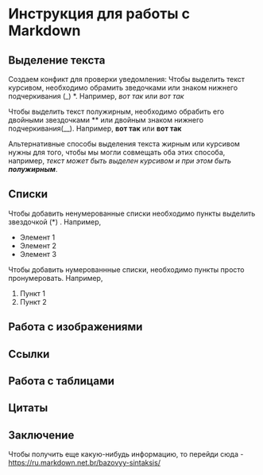 # Инструкция для работы с Markdown

## Выделение текста
Создаем конфикт для проверки уведомления: Чтобы выделить текст курсивом, необходимо обрамить зведочками или знаком нижнего подчеркивания (_) *. Например, *вот так* или _вот так_



Чтобы выделить текст полужирным, необходимо обрабить его двойными звездочками ** или двойным знаком нижнего подчеркивания(__). Например, **вот так** или __вот так__

Альтернативные способы выделения текста жирным или курсивом нужны для того, чтобы мы могли совмещать оба этих способа, например, _текст может быть выделен курсивом и при этом быть **полужирным**_.

## Списки
Чтобы добавить ненумерованные списки необходимо пункты выделить звездочкой (*)
. Например,
* Элемент 1
* Элемент 2
* Элемент 3

Чтобы добавить нумерованнные списки, необходимо пункты просто пронумеровать. Например,
1. Пункт 1
2. Пункт 2

## Работа с изображениями

## Ссылки

## Работа с таблицами

## Цитаты

## Заключение
Чтобы получить еще какую-нибудь информацию, то перейди сюда - https://ru.markdown.net.br/bazovyy-sintaksis/